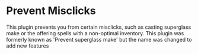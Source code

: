 # Prevent Misclicks
This plugin prevents you from certain misclicks, such as casting superglass make or the offering spells with a non-optimal inventory.
This plugin was formerly known as 'Prevent superglass make' but the name was changed to add new features